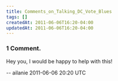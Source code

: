 ```yaml
---
title: Comments_on_Talking_DC_Vote_Blues
tags: []
createdAt: 2011-06-06T16:20-04:00
updatedAt: 2011-06-06T16:20-04:00
---
```


### 1 Comment.
Hey you, I would be happy to help with this!

-- ailanie 2011-06-06 20:20 UTC


